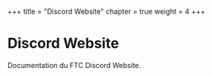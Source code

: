+++
title = "Discord Website"
chapter = true
weight = 4
+++

### 

# Discord Website

Documentation du FTC Discord Website.
